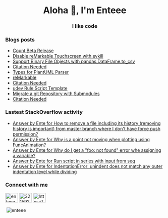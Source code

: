 <h1 align="center">Aloha 👋, I'm Enteee</h1>
<h3 align="center">I like code</h3>

### Blogs posts

<!-- BLOG-POST-LIST:START -->
- [Count Beta Release](https://duckpond.ch/count/2020/10/19/count-beta-release.html)
- [Disable reMarkable Touchscreen with evkill](https://duckpond.ch/evkill/bash/2020/08/10/disable-reMarkable-touchscreen-with-evkill.html)
- [Support Binary File Objects with pandas.DataFrame.to_csv](https://duckpond.ch/python/bash/2020/05/07/support-binary-file-objects-with-pandas.dataframe.to_csv.html)
- [Citation Needed](https://duckpond.ch/citation%20needed/2020/05/02/citation-needed.html)
- [Types for PlantUML Parser](https://duckpond.ch/plantuml-parser/javascript/2020/02/25/types-for-plantuml-parser.html)
- [reMarkable](https://duckpond.ch/nix/bash/2020/01/08/reMarkable.html)
- [Citation Needed](https://duckpond.ch/citation%20needed/2019/11/08/citation-needed.html)
- [udev Rule Script Template](https://duckpond.ch/bash/nix/2019/10/25/udev-rule-script-template.html)
- [Migrate a git Repository with Submodules](https://duckpond.ch/git-submodule-url-rewrite/git-sync-mirror/2019/07/08/migrate-a-git-repository-with-submodules.html)
- [Citation Needed](https://duckpond.ch/citation%20needed/2019/05/27/citation-needed.html)
<!-- BLOG-POST-LIST:END -->

### Lastest StackOverflow activity

<!-- STACKOVERFLOW:START -->
- [Answer by Ente for How to remove a file including its history (removing history is important) from master branch where I don't have force push permission?](https://stackoverflow.com/questions/63123653/how-to-remove-a-file-including-its-history-removing-history-is-important-from/63124290#63124290)
- [Answer by Ente for Why is a point not moving when plotting using FuncAnimation?](https://stackoverflow.com/questions/63061594/why-is-a-point-not-moving-when-plotting-using-funcanimation/63062343#63062343)
- [Answer by Ente for Why do I get a "foo: not found" error whe assigning a variable?](https://stackoverflow.com/questions/62850222/why-do-i-get-a-foo-not-found-error-whe-assigning-a-variable/62851813#62851813)
- [Answer by Ente for Run script in series with input from seq](https://stackoverflow.com/questions/62646893/run-script-in-series-with-input-from-seq/62646952#62646952)
- [Answer by Ente for IndentationError: unindent does not match any outer indentation level while dividing](https://stackoverflow.com/questions/62372924/indentationerror-unindent-does-not-match-any-outer-indentation-level-while-divi/62373135#62373135)
<!-- STACKOVERFLOW:END -->

### Connect with me

<p align="left">
<a href="https://twitter.com/enteeeeeee" target="blank"><img align="center" src="https://cdn.jsdelivr.net/npm/simple-icons@3.0.1/icons/twitter.svg" alt="enteeeeeee" height="30" width="40" /></a>
<a href="https://stackoverflow.com/users/3215929" target="blank"><img align="center" src="https://cdn.jsdelivr.net/npm/simple-icons@3.0.1/icons/stackoverflow.svg" alt="3215929" height="30" width="40" /></a>
<a href="https://duckpond.ch/feed.xml" target="blank"><img align="center" src="https://cdn.jsdelivr.net/npm/simple-icons@3.0.1/icons/rss.svg" alt="https://duckpond.ch/feed.xml" height="30" width="40" /></a>
</p>

<p>&nbsp;<img align="center" src="https://github-readme-stats.vercel.app/api?username=enteee&show_icons=true&locale=en" alt="enteee" /></p>
